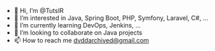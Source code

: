 - 👋 Hi, I’m @TutsIR
- 👀 I’m interested in Java, Spring Boot, PHP, Symfony, Laravel, C#, ...
- 🌱 I’m currently learning DevOps, Jenkins, ...
- 💞️ I’m looking to collaborate on Java projects
- 📫 How to reach me dvddarchived@gmail.com

<!---
TutsIR/TutsIR is a ✨ special ✨ repository because its `README.md` (this file) appears on your GitHub profile.
You can click the Preview link to take a look at your changes.
--->
